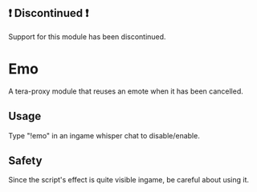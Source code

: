 ## :heavy_exclamation_mark: Discontinued :heavy_exclamation_mark:
Support for this module has been discontinued.  

# Emo
A tera-proxy module that reuses an emote when it has been cancelled.

## Usage
Type "!emo" in an ingame whisper chat to disable/enable.

## Safety
Since the script's effect is quite visible ingame, be careful about using it.
